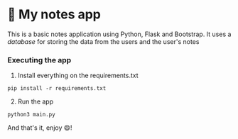 # 📝 My notes app

This is a basic notes application using Python, Flask and Bootstrap. It uses a *database* for storing the data from the users and the user's notes

### **Executing the app**

1. Install everything on the requirements.txt
~~~
pip install -r requirements.txt
~~~

2. Run the app
~~~
python3 main.py
~~~

And that's it, enjoy 😄!